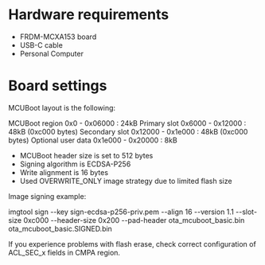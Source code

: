 Hardware requirements
=====================
- FRDM-MCXA153 board
- USB-C cable
- Personal Computer

Board settings
==============
MCUBoot layout is the following:

  MCUBoot region       0x0     - 0x06000 : 24kB
  Primary slot         0x6000  - 0x12000 : 48kB (0xc000 bytes)
  Secondary slot       0x12000 - 0x1e000 : 48kB (0xc000 bytes)
  Optional user data   0x1e000 - 0x20000 : 8kB

- MCUBoot header size is set to 512 bytes
- Signing algorithm is ECDSA-P256
- Write alignment is 16 bytes
- Used OVERWRITE_ONLY image strategy due to limited flash size

Image signing example:

  imgtool sign --key sign-ecdsa-p256-priv.pem
               --align 16
               --version 1.1
               --slot-size 0xc000
               --header-size 0x200
               --pad-header
               ota_mcuboot_basic.bin
               ota_mcuboot_basic.SIGNED.bin

If you experience problems with flash erase, check correct configuration
of ACL_SEC_x fields in CMPA region.

